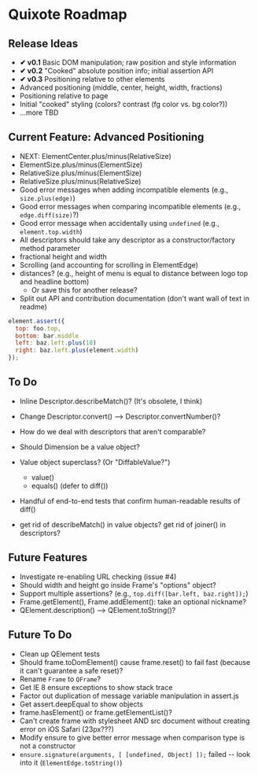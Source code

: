 # Quixote Roadmap

## Release Ideas

* **✔ v0.1** Basic DOM manipulation; raw position and style information
* **✔ v0.2** "Cooked" absolute position info; initial assertion API
* **✔ v0.3** Positioning relative to other elements
* Advanced positioning (middle, center, height, width, fractions)
* Positioning relative to page
* Initial "cooked" styling (colors? contrast (fg color vs. bg color?))
* ...more TBD


## Current Feature: Advanced Positioning

* NEXT: ElementCenter.plus/minus(RelativeSize)
* ElementSize.plus/minus(ElementSize)
* RelativeSize.plus/minus(ElementSize)
* RelativeSize.plus/minus(RelativeSize)
* Good error messages when adding incompatible elements (e.g., `size.plus(edge)`)
* Good error messages when comparing incompatible elements (e.g., `edge.diff(size)`?) 
* Good error message when accidentally using `undefined` (e.g., `element.top.width`)
* All descriptors should take any descriptor as a constructor/factory method parameter
* fractional height and width
* Scrolling (and accounting for scrolling in ElementEdge)
* distances? (e.g., height of menu is equal to distance between logo top and headline bottom)
  - Or save this for another release?
* Split out API and contribution documentation (don't want wall of text in readme)

```javascript
element.assert({
  top: foo.top,
  bottom: bar.middle
  left: baz.left.plus(10)
  right: baz.left.plus(element.width)
});
```

## To Do

* Inline Descriptor.describeMatch()? (It's obsolete, I think)
* Change Descriptor.convert() --> Descriptor.convertNumber()?
* How do we deal with descriptors that aren't comparable?

* Should Dimension be a value object?
* Value object superclass? (Or "DiffableValue?")
  * value()
  * equals() (defer to diff())

* Handful of end-to-end tests that confirm human-readable results of diff()
* get rid of describeMatch() in value objects? get rid of joiner() in descriptors? 


## Future Features

* Investigate re-enabling URL checking (issue #4)
* Should width and height go inside Frame's "options" object?
* Support multiple assertions? (e.g., `top.diff([bar.left, baz.right]);`)
* Frame.getElement(), Frame.addElement(): take an optional nickname?
* QElement.description() --> QElement.toString()? 


## Future To Do

* Clean up QElement tests
* Should frame.toDomElement() cause frame.reset() to fail fast (because it can't guarantee a safe reset)?
* Rename `Frame` to `QFrame`?
* Get IE 8 ensure exceptions to show stack trace
* Factor out duplication of message variable manipulation in assert.js
* Get assert.deepEqual to show objects
* frame.hasElement() or frame.getElementList()?
* Can't create frame with stylesheet AND src document without creating error on iOS Safari (23px???)
* Modify ensure to give better error message when comparison type is not a constructor
* `ensure.signature(arguments, [ [undefined, Object] ]);` failed -- look into it (`ElementEdge.toString()`)
